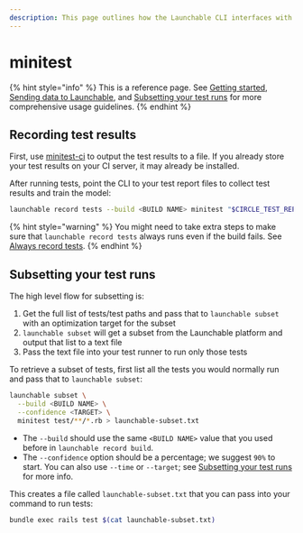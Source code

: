 ```yaml
---
description: This page outlines how the Launchable CLI interfaces with minitest.
---
```


# minitest

{% hint style="info" %}
This is a reference page. See [Getting started](../../getting-started/), [Sending data to Launchable](../../sending-data-to-launchable/), and [Subsetting your test runs](../../actions/subsetting-your-test-runs.md) for more comprehensive usage guidelines.
{% endhint %}

## Recording test results

First, use [minitest-ci](https://github.com/circleci/minitest-ci) to output the test results to a file. If you already store your test results on your CI server, it may already be installed.

After running tests, point the CLI to your test report files to collect test results and train the model:

```bash
launchable record tests --build <BUILD NAME> minitest "$CIRCLE_TEST_REPORTS/reports"
```

{% hint style="warning" %}
You might need to take extra steps to make sure that `launchable record tests` always runs even if the build fails. See [Always record tests](../../sending-data-to-launchable/ensuring-record-tests-always-runs.md).
{% endhint %}

## Subsetting your test runs

The high level flow for subsetting is:

1. Get the full list of tests/test paths and pass that to `launchable subset` with an optimization target for the subset
2. `launchable subset` will get a subset from the Launchable platform and output that list to a text file
3. Pass the text file into your test runner to run only those tests

To retrieve a subset of tests, first list all the tests you would normally run and pass that to `launchable subset`:

```bash
launchable subset \
  --build <BUILD NAME> \
  --confidence <TARGET> \
  minitest test/**/*.rb > launchable-subset.txt
```

* The `--build` should use the same `<BUILD NAME>` value that you used before in `launchable record build`.
* The `--confidence` option should be a percentage; we suggest `90%` to start. You can also use `--time` or `--target`; see [Subsetting your test runs](../../actions/subsetting-your-test-runs.md) for more info.

This creates a file called `launchable-subset.txt` that you can pass into your command to run tests:

```bash
bundle exec rails test $(cat launchable-subset.txt)
```
